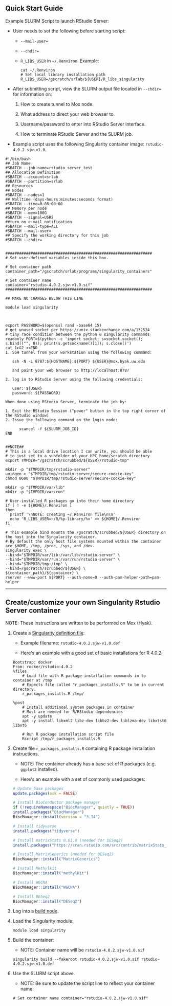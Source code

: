 ## Quick Start Guide

Example SLURM Script to launch RStudio Server:

- User needs to set the following before starting script:

    - `--mail-user=`
    - `--chdir=`
    - `R_LIBS_USER` in `~/.Renviron`. Example:

        ```shell
        cat ~/.Renviron 
        # Set local library installation path
        R_LIBS_USER=/gscratch/srlab/${USER}/R_libs_singularity
        ```

- After submitting script, view the SLURM output file located in `--chdir=` for information on:

    1. How to create tunnel to Mox node.

    2. What address to direct your web browser to.

    3. Username/password to enter into RStudio Server interface.

    4. How to terminate RStudio Server and the SLURM job.

- Example script uses the following Singularity container image: `rstudio-4.0.2.sjw-v1.0`.

```shell
#!/bin/bash
## Job Name
#SBATCH --job-name=rstudio_server_test
## Allocation Definition
#SBATCH --account=srlab
#SBATCH --partition=srlab
## Resources
## Nodes
#SBATCH --nodes=1
## Walltime (days-hours:minutes:seconds format)
#SBATCH --time=0-08:00:00
## Memory per node
#SBATCH --mem=100G
#SBATCH --signal=USR2
##turn on e-mail notification
#SBATCH --mail-type=ALL
#SBATCH --mail-user=
## Specify the working directory for this job
#SBATCH --chdir=


################################################################
# Set user-defined variables inside this box.

# Set container path
container_path="/gscratch/srlab/programs/singularity_containers"

# Set container name
container="rstudio-4.0.2.sjw-v1.0.sif"
################################################################

## MAKE NO CHANGES BELOW THIS LINE

module load singularity



export PASSWORD=$(openssl rand -base64 15)
# get unused socket per https://unix.stackexchange.com/a/132524
# tiny race condition between the python & singularity commands
readonly PORT=$(python -c 'import socket; s=socket.socket(); s.bind(("", 0)); print(s.getsockname()[1]); s.close()')
cat 1>&2 <<END
1. SSH tunnel from your workstation using the following command:

   ssh -N -L 8787:${HOSTNAME}:${PORT} ${USER}@mox.hyak.uw.edu

   and point your web browser to http://localhost:8787

2. log in to RStudio Server using the following credentials:

   user: ${USER}
   password: ${PASSWORD}

When done using RStudio Server, terminate the job by:

1. Exit the RStudio Session ("power" button in the top right corner of the RStudio window)
2. Issue the following command on the login node:

      scancel -f ${SLURM_JOB_ID}
END


##NOTE##
# This is a local drive location I can write, you should be able
# to just set to a subfolder of your HPC home/scratch directory
export TMPDIR="/gscratch/scrubbed/${USER}/rstudio-tmp"

mkdir -p "$TMPDIR/tmp/rstudio-server"
uuidgen > "$TMPDIR/tmp/rstudio-server/secure-cookie-key"
chmod 0600 "$TMPDIR/tmp/rstudio-server/secure-cookie-key"

mkdir -p "$TMPDIR/var/lib"
mkdir -p "$TMPDIR/var/run"

# User-installed R packages go into their home directory
if [ ! -e ${HOME}/.Renviron ]
then
  printf '\nNOTE: creating ~/.Renviron file\n\n'
  echo 'R_LIBS_USER=~/R/%p-library/%v' >> ${HOME}/.Renviron
fi

# This example bind mounts the /gscratch/scrubbed/${USER} directory on the host into the Singularity container.
# By default the only host file systems mounted within the container are $HOME, /tmp, /proc, /sys, and /dev.
singularity exec \
--bind="$TMPDIR/var/lib:/var/lib/rstudio-server" \
--bind="$TMPDIR/var/run:/var/run/rstudio-server" \
--bind="$TMPDIR/tmp:/tmp" \
--bind=/gscratch/scrubbed/${USER} \
${container_path}/${container} \
rserver --www-port ${PORT} --auth-none=0 --auth-pam-helper-path=pam-helper
```

---

## Create/customize your own Singularity Rstudio Server container

NOTE: These instructions are written to be performed on Mox (Hyak).

1. Create a [Singularity definition file](https://sylabs.io/guides/3.5/user-guide/definition_files.html):

    - Example filename: `rstudio-4.0.2.sjw-v1.0.def`

    - Here's an example with a good set of basic installations for R 4.0.2:

    ```
    Bootstrap: docker
    From: rocker/rstudio:4.0.2
    %files
        # Load file with R package installation commands in to container at /tmp
        # Expects file called "r_packages_installs.R" to be in current directory.
        r_packages_installs.R /tmp/

    %post
        # Install additinoal system packages in container
        # Most are needed for R/RStudio dependencies
        apt -y update
        apt -y install libxml2 libz-dev libbz2-dev liblzma-dev libxtst6 libxt6
        
        # Run R package installation script file
        Rscript /tmp/r_packages_installs.R
    ```

2. Create file `r_packages_installs.R` containing R package installation instructions.

    - NOTE: The container already has a base set of R packages (e.g. `ggplot2` installed).

    - Here's an example with a set of commonly used packages:

    ```R
    # Update base packages
    update.packages(ask = FALSE)

    # Install BioConductor package manager
    if (!requireNamespace("BiocManager", quietly = TRUE))
    install.packages("BiocManager")
    BiocManager::install(version = "3.14")

    # Install tidyverse
    install.packages("tidyverse")

    # Install matrixStats 0.61.0 (needed for DESeq2)
    install.packages("https://cran.rstudio.com/src/contrib/matrixStats_0.61.0.tar.gz", repos=NULL, type="source")

    # Install MatrixGenerics (needed for DESeq2)
    BiocManager::install("MatrixGenerics")

    # Install Methylkit
    BiocManager::install("methylKit")

    # Install WGCNA
    BiocManager::install("WGCNA")

    # Install DESeq2
    BiocManager::install("DESeq2")
    ```


1. Log into a [build node](https://robertslab.github.io/resources/mox_Node-Types/#build-node).

2. Load the Singularity module:

    `module load singularity`

3. Build the container:
    
    - NOTE: Container name will be `rstudio-4.0.2.sjw-v1.0.sif`

    `singularity build --fakeroot rstudio-4.0.2.sjw-v1.0.sif rstudio-4.0.2.sjw-v1.0.def`

4. Use the SLURM script above.

    - NOTE: Be sure to update the script line to reflect your container name:
    
    `# Set container name
container="rstudio-4.0.2.sjw-v1.0.sif"`